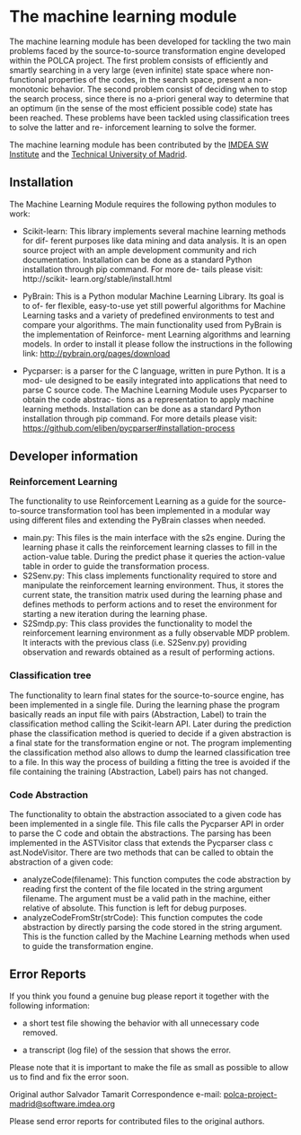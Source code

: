 The machine learning module
===========================

The machine learning module has been developed for tackling the two main problems faced by the source-to-source transformation engine developed within the POLCA project. The first problem consists of efficiently and smartly searching in a very large (even infinite) state space where non-functional properties of the codes, in the search space, present a non-monotonic behavior. The second problem consist of deciding when to stop the search process, since there is no a-priori general way to determine that an optimum (in the sense of the most efficient possible code) state has been reached. These problems have been tackled using classification trees to solve the latter and re- inforcement learning to solve the former.

The machine learning module has been contributed by the
[IMDEA SW Institute](http://software.imdea.org/es/) and the [Technical University of Madrid](http://www.upm.es/internacional).

Installation
------------

The Machine Learning Module requires the following python modules to work:
* Scikit-learn: This library implements several machine learning methods for dif- ferent purposes like data mining and data analysis. It is an open source project with an ample development community and rich documentation. Installation can be done as a standard Python installation through pip command. For more de- tails please visit:
http://scikit- learn.org/stable/install.html

* PyBrain: This is a Python modular Machine Learning Library. Its goal is to of- fer flexible, easy-to-use yet still powerful algorithms for Machine Learning tasks and a variety of predefined environments to test and compare your algorithms. The main functionality used from PyBrain is the implementation of Reinforce- ment Learning algorithms and learning models. In order to install it please follow the instructions in the following link:
                  http://pybrain.org/pages/download
* Pycparser: is a parser for the C language, written in pure Python. It is a mod- ule designed to be easily integrated into applications that need to parse C source code. The Machine Learning Module uses Pycparser to obtain the code abstrac- tions as a representation to apply machine learning methods. Installation can be done as a standard Python installation through pip command. For more details please visit:
https://github.com/eliben/pycparser#installation-process


Developer information
---------------------

### Reinforcement Learning

The functionality to use Reinforcement Learning as a guide for the source-to-source transformation tool has been implemented in a modular way using different files and extending the PyBrain classes when needed.
* main.py: This files is the main interface with the s2s engine. During the learning phase it calls the reinforcement learning classes to fill in the action-value table. During the predict phase it queries the action-value table in order to guide the transformation process.
* S2Senv.py: This class implements functionality required to store and manipulate the reinforcement learning environment. Thus, it stores the current state, the transition matrix used during the learning phase and defines methods to perform actions and to reset the environment for starting a new iteration during the learning phase.
* S2Smdp.py: This class provides the functionality to model the reinforcement learning environment as a fully observable MDP problem. It interacts with the previous class (i.e. S2Senv.py) providing observation and rewards obtained as a result of performing actions.

### Classification tree

The functionality to learn final states for the source-to-source engine, has been implemented in a single file. During the learning phase the program basically reads an input file with pairs (Abstraction, Label) to train the classification method calling the Scikit-learn API. Later during the prediction phase the classification method is queried to decide if a given abstraction is a final state for the transformation engine or not.
The program implementing the classification method also allows to dump the learned classification tree to a file. In this way the process of building a fitting the tree is avoided if the file containing the training (Abstraction, Label) pairs has not changed.

### Code Abstraction
The functionality to obtain the abstraction associated to a given code has been implemented in a single file. This file calls the Pycparser API in order to parse the C code and obtain the abstractions. The parsing has been implemented in the ASTVisitor class that extends the Pycparser class c ast.NodeVisitor.
There are two methods that can be called to obtain the abstraction of a given code:
* analyzeCode(filename): This function computes the code abstraction by reading first the content of the file located in the string argument filename. The argument must be a valid path in the machine, either relative of absolute. This function is left for debug purposes.
* analyzeCodeFromStr(strCode): This function computes the code abstraction by directly parsing the code stored in the string argument. This is the function called by the Machine Learning methods when used to guide the transformation engine.


Error Reports
-------------

If you think you found a genuine bug please report it together
with the following information:

  - a short test file showing the behavior with all unnecessary
    code removed.

  - a transcript (log file) of the session that shows the error.

Please note that it is important to make the file as small as possible
to allow us to find and fix the error soon.

Original author Salvador Tamarit
Correspondence e-mail: <polca-project-madrid@software.imdea.org>

Please send error reports for contributed files to the original authors.

